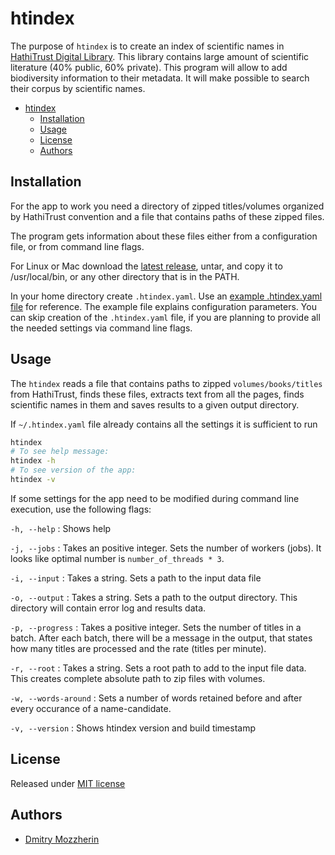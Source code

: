 # htindex

The purpose of `htindex` is to create an index of scientific names in
[HathiTrust Digital Library]. This library contains large amount of scientific
literature (40% public, 60% private). This program will allow to add
biodiversity information to their metadata. It will make possible to search
their corpus by scientific names.

- [htindex](#htindex)
  - [Installation](#installation)
  - [Usage](#usage)
  - [License](#license)
  - [Authors](#authors)

## Installation

For the app to work you need a directory of zipped titles/volumes organized by
HathiTrust convention and a file that contains paths of these zipped files.

The program gets information about these files either from a configuration
file, or from command line flags.

For Linux or Mac download the [latest release], untar, and copy it to /usr/local/bin,
or any other directory that is in the PATH.

In your home directory create `.htindex.yaml`. Use an [example .htindex.yaml file]
for reference. The example file explains configuration parameters. You can skip
creation of the `.htindex.yaml` file, if you are planning to provide all the
needed settings via command line flags.

## Usage

The `htindex` reads a file that contains paths to zipped
`volumes/books/titles` from HathiTrust, finds these files, extracts text from
all the pages, finds scientific names in them and saves results to a given
output directory.

If `~/.htindex.yaml` file already contains all the settings it is sufficient
to run

```bash
htindex
# To see help message:
htindex -h
# To see version of the app:
htindex -v
```

If some settings for the app need to be modified during command line
execution, use the following flags:

`-h, --help`
: Shows help

`-j, --jobs`
: Takes an positive integer. Sets the number of workers (jobs). It looks like
optimal number is `number_of_threads * 3`.

`-i, --input`
: Takes a string. Sets a path to the input data file

`-o, --output`
: Takes a string. Sets a path to the output directory. This directory will
contain error log and results data.

`-p, --progress`
: Takes a positive integer. Sets the number of titles in a batch. After each
batch, there will be a message in the output, that states how many titles are
processed and the rate (titles per minute).

`-r, --root`
: Takes a string. Sets a root path to add to the input file data. This creates
complete absolute path to zip files with volumes.

`-w, --words-around`
: Sets a number of words retained before and after every occurance of a
name-candidate.

`-v, --version`
: Shows htindex version and build timestamp

## License
Released under [MIT license]

## Authors

- [Dmitry Mozzherin]

[Dmitry Mozzherin]: https://gitlab.com/dimus
[example .htindex.yaml file]: https://raw.githubusercontent.com/gnames/htindex/master/files/.htindex.yaml
[MIT license]: https://raw.githubusercontent.com/gnames/htindex/master/LICENSE
[latest release]: https://github.com/gnames/htindex/releases/latest
[HathiTrust Digital Library]: https://www.hathitrust.org/
